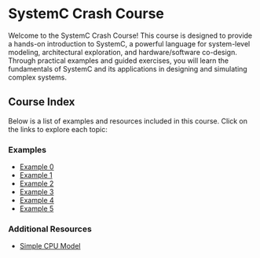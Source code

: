 # SystemC Crash Course

Welcome to the SystemC Crash Course! This course is designed to provide a hands-on introduction to SystemC, a powerful language for system-level modeling, architectural exploration, and hardware/software co-design. Through practical examples and guided exercises, you will learn the fundamentals of SystemC and its applications in designing and simulating complex systems.

## Course Index

Below is a list of examples and resources included in this course. Click on the links to explore each topic:

### Examples
- [Example 0](example0.cpp)
- [Example 1](example1.md)
- [Example 2](example2.md)
- [Example 3](example3.md)
- [Example 4](example4.md)
- [Example 5](example5.md)

### Additional Resources
- [Simple CPU Model](simple_cpu_model.md)